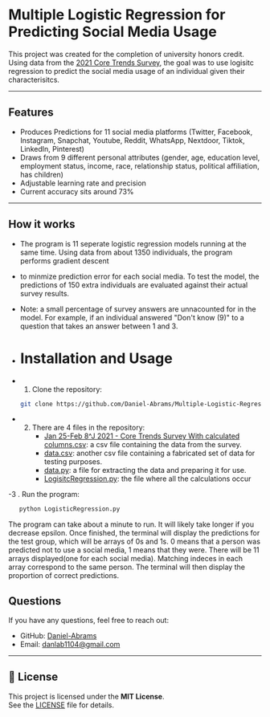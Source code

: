 # Multiple Logistic Regression for Predicting Social Media Usage

This project was created for the completion of university honors credit. Using data from the [2021 Core Trends Survey](https://www.pewresearch.org/dataset/2021-core-trends-survey/?loggedIn=true), the goal
was to use logisitc regression to predict the social media usage of an individual given their characterisitcs.

---

##  Features
- Produces Predictions for 11 social media platforms (Twitter, Facebook, Instagram, Snapchat, Youtube, Reddit, WhatsApp, Nextdoor, Tiktok, LinkedIn, Pinterest)
- Draws from 9 different personal attributes (gender, age, education level, employment status, income, race, relationship status, political affiliation, has children)
- Adjustable learning rate and precision
- Current accuracy sits around 73%

---

## How it works
- The program is 11 seperate logistic regression models running at the same time. Using data from about 1350 individuals, the program performs gradient descent
- to minmize prediction error for each social media. To test the model, the predictions of 150 extra individuals are evaluated against their actual survey results.
- Note: a small percentage of survey answers are unnacounted for in the model. For example, if an individual answered "Don't know (9)" to a question that takes an answer between 1 and 3.

- # Installation and Usage
- 1. Clone the repository:
   ```bash
   git clone https://github.com/Daniel-Abrams/Multiple-Logistic-Regression
   ```

- 2. There are 4 files in the repository:
     - [Jan 25-Feb 8^J 2021 - Core Trends Survey With calculated columns.csv](https://github.com/Daniel-Abrams/Multiple-Logistic-Regression/blob/main/Jan%2025-Feb%208%5EJ%202021%20-%20Core%20Trends%20Survey%20With%20calculated%20columns.csv): a csv file containing the data from the survey.
     - [data.csv](https://github.com/Daniel-Abrams/Multiple-Logistic-Regression/blob/main/data.csv): another csv file containing a fabricated set of data for testing purposes.
     - [data.py](https://github.com/Daniel-Abrams/Multiple-Logistic-Regression/blob/main/data.py): a file for extracting the data and preparing it for use.
     - [LogisitcRegression.py](https://github.com/Daniel-Abrams/Multiple-Logistic-Regression/blob/main/LogisticRegression.py): the file where all the calculations occur

-3 . Run the program:
```bash
   python LogisticRegression.py
 ```
The program can take about a minute to run. It will likely take longer if you decrease epsilon. Once finished, the terminal will display the predictions for the test group, 
which will be arrays of 0s and 1s. 0 means that a person was predicted not to use a social media, 1 means that they were. There will be 11 arrays displayed(one for each social media). Matching indeces in
each array correspond to the same person. The terminal will then display the proportion of correct predictions.

## Questions

If you have any questions, feel free to reach out:

- GitHub: [Daniel-Abrams](https://github.com/Daniel-Abrams)
- Email: danlab1104@gmail.com

---

## 📝 License

This project is licensed under the **MIT License**.  
See the [LICENSE](LICENSE) file for details.
